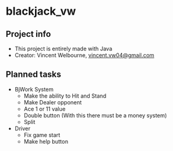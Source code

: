 # blackjack\_vw

## Project info

- This project is entirely made with Java
- Creator: Vincent Welbourne, vincent.vw04@gmail.com

## Planned tasks

- BjWork System
    - Make the ability to Hit and Stand
    - Make Dealer opponent
    - Ace 1 or 11 value
    - Double button (With this there must be a money system)
    - Split
- Driver
    - Fix game start
    - Make help button
